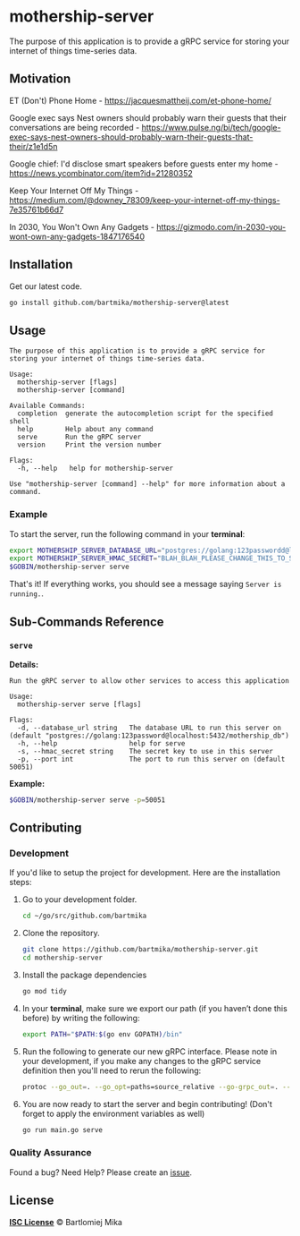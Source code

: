 # mothership-server
The purpose of this application is to provide a gRPC service for storing your internet of things time-series data.

## Motivation

ET (Don't) Phone Home - https://jacquesmattheij.com/et-phone-home/

Google exec says Nest owners should probably warn their guests that their conversations are being recorded - https://www.pulse.ng/bi/tech/google-exec-says-nest-owners-should-probably-warn-their-guests-that-their/z1e1d5n

Google chief: I'd disclose smart speakers before guests enter my home - https://news.ycombinator.com/item?id=21280352

Keep Your Internet Off My Things - https://medium.com/@downey_78309/keep-your-internet-off-my-things-7e35761b66d7

In 2030, You Won't Own Any Gadgets - https://gizmodo.com/in-2030-you-wont-own-any-gadgets-1847176540

## Installation

Get our latest code.

```bash
go install github.com/bartmika/mothership-server@latest
```

## Usage

```text
The purpose of this application is to provide a gRPC service for storing your internet of things time-series data.

Usage:
  mothership-server [flags]
  mothership-server [command]

Available Commands:
  completion  generate the autocompletion script for the specified shell
  help        Help about any command
  serve       Run the gRPC server
  version     Print the version number

Flags:
  -h, --help   help for mothership-server

Use "mothership-server [command] --help" for more information about a command.
```

### Example
To start the server, run the following command in your **terminal**:

```bash
export MOTHERSHIP_SERVER_DATABASE_URL="postgres://golang:123passwordd@localhost:5432/mothership_db"
export MOTHERSHIP_SERVER_HMAC_SECRET="BLAH_BLAH_PLEASE_CHANGE_THIS_TO_SOMETHING_SUPER_SECRET_BLAH_BLAH"
$GOBIN/mothership-server serve
```

That's it! If everything works, you should see a message saying `Server is running.`.

## Sub-Commands Reference

### ``serve``

**Details:**

```text
Run the gRPC server to allow other services to access this application

Usage:
  mothership-server serve [flags]

Flags:
  -d, --database_url string   The database URL to run this server on (default "postgres://golang:123password@localhost:5432/mothership_db")
  -h, --help                  help for serve
  -s, --hmac_secret string    The secret key to use in this server
  -p, --port int              The port to run this server on (default 50051)
```

**Example:**

```bash
$GOBIN/mothership-server serve -p=50051
```

## Contributing
### Development
If you'd like to setup the project for development. Here are the installation steps:

1. Go to your development folder.

    ```bash
    cd ~/go/src/github.com/bartmika
    ```

2. Clone the repository.

    ```bash
    git clone https://github.com/bartmika/mothership-server.git
    cd mothership-server
    ```

3. Install the package dependencies

    ```bash
    go mod tidy
    ```

4. In your **terminal**, make sure we export our path (if you haven’t done this before) by writing the following:

    ```bash
    export PATH="$PATH:$(go env GOPATH)/bin"
    ```

5. Run the following to generate our new gRPC interface. Please note in your development, if you make any changes to the gRPC service definition then you'll need to rerun the following:

    ```bash
    protoc --go_out=. --go_opt=paths=source_relative --go-grpc_out=. --go-grpc_opt=paths=source_relative proto/mothership.proto
    ```

6. You are now ready to start the server and begin contributing! (Don't forget to apply the environment variables as well)

    ```bash
    go run main.go serve
    ```

### Quality Assurance

Found a bug? Need Help? Please create an [issue](https://github.com/bartmika/mothership-server/issues).


## License

[**ISC License**](LICENSE) © Bartlomiej Mika
